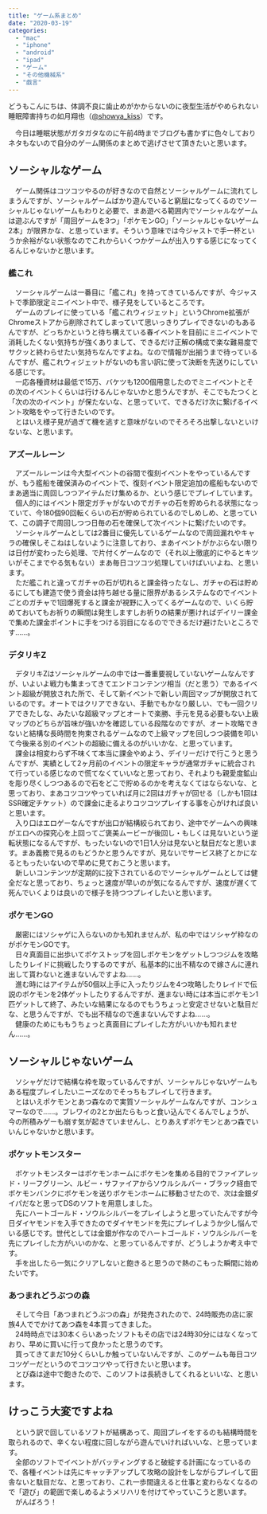 ```yaml
---
title: "ゲーム系まとめ"
date: "2020-03-19"
categories: 
  - "mac"
  - "iphone"
  - "android"
  - "ipad"
  - "ゲーム"
  - "その他機械系"
  - "戯言"
---
```


どうもこんにちは、体調不良に歯止めがかからないのに夜型生活がやめられない睡眠障害持ちの如月翔也（[@showya\_kiss](http://twitter.com/showya_kiss)）です。  
  
　今日は睡眠状態がガタガタなのに午前4時までブログも書かずに色々しておりネタもないので自分のゲーム関係のまとめで逃げさせて頂きたいと思います。  

## ソーシャルなゲーム

　ゲーム関係はコツコツやるのが好きなので自然とソーシャルゲームに流れてしまうんですが、ソーシャルゲームばかり遊んでいると窮屈になってくるのでソーシャルじゃないゲームもわりと必要で、まあ遊べる範囲内でソーシャルなゲームは遊ぶんですが「周回ゲームを3つ」「ポケモンGO」「ソーシャルじゃないゲーム2本」が限界かな、と思っています。そういう意味では今ジャストで手一杯というか余裕がない状態なのでこれからいくつかゲームが出入りする感じになってくるんじゃないかと思います。  

### 艦これ

　ソーシャルゲームは一番目に「艦これ」を持ってきているんですが、今ジャストで季節限定ミニイベント中で、様子見をしているところです。  
　ゲームのプレイに使っている「艦これウィジェット」というChrome拡張がChromeストアから削除されてしまっていて思いっきりプレイできないのもあるんですが、どっちかというと待ち構えている春イベントを目前にミニイベントで消耗したくない気持ちが強くありまして、できるだけ正解の構成で楽な難易度でサクッと終わらせたい気持ちなんですよね。なので情報が出揃うまで待っているんですが、艦これウィジェットがないのも言い訳に使って決断を先送りにしている感じです。  
　一応各種資材は最低で15万、バケツも1200個用意したのでミニイベントとその次のイベントくらいは行けるんじゃないかと思うんですが、そこでもたつくと「次の次のイベント」が保たないな、と思っていて、できるだけ次に繋げるイベント攻略をやって行きたいのです。  
　とはいえ様子見が過ぎて機を逃すと意味がないのでそろそろ出撃しないといけないな、と思います。  

### アズールレーン

　アズールレーンは今大型イベントの谷間で復刻イベントをやっているんですが、もう艦船を確保済みのイベントで、復刻イベント限定追加の艦船もないのでまあ適当に周回しつつアイテムだけ集めるか、という感じでプレイしています。  
　個人的にはイベント限定ガチャがないのでガチャの石を貯められる状態になっていて、今180個90回転くらいの石が貯められているのでしめしめ、と思っていて、この調子で周回しつつ日毎の石を確保して次イベントに繋げたいのです。  
　ソーシャルゲームとしては2番目に優先しているゲームなので周回漏れやキャラの確保しそこねはしないように注意しており、まあイベントがかぶらない限りは日付が変わったら処理、で片付くゲームなので（それ以上徹底的にやるとキツいがそこまでやる気もない）まあ毎日コツコツ処理していけばいいよね、と思います。  
　ただ艦これと違ってガチャの石が切れると課金待ったなし、ガチャの石は貯めるにしても建造で使う資金は持ち越せる量に限界があるシステムなのでイベントごとのガチャで1回爆死すると課金が視野に入ってくるゲームなので、いくら貯めておいてもお祈りの瞬間は発生しますしお祈りの結果が悪ければデイリー課金で集めた課金ポイントに手をつける羽目になるのでできるだけ避けたいところです……。  

### デタリキZ

　デタリキZはソーシャルゲームの中では一番重要視していないゲームなんですが、いよいよ戦力も集まってきてエンドコンテンツ相当（だと思う）であるイベント超級が開放された所で、そして新イベントで新しい周回マップが開放されているのです。オートではクリアできない、手動でもかなり厳しい、でも一回クリアできたしな、みたいな超級マップとオートで楽勝、手元を見る必要もない上級マップのどちらが旨味が強いかを確認している段階なのですが、オート攻略できないと結構な長時間を拘束されるゲームなので上級マップを回しつつ装備を叩いて今後来る別のイベントの超級に備えるのがいいかな、と思っています。  
　課金は相変わらず不味くて本当に課金やめよう、デイリーだけで行こうと思うんですが、実績として2ヶ月前のイベントの限定キャラが通常ガチャに統合されて行っている感じなので慌てなくていいなと思っており、それよりも親愛度鉱山を彫り尽くしつつあるので石をどこで貯めるのかを考えなくてはならないな、と思っており、まあコツコツやっていれば月に2回はガチャが回せる（しかも1回はSSR確定チケット）ので課金に走るよりコツコツプレイする事を心がければ良いと思います。  
　入り口はエロゲーなんですが出口が結構絞られており、途中でゲームへの興味がエロへの探究心を上回ってご褒美ムービーが後回し・もしくは見ないという逆転状態になるんですが、もったいないので1日1人分は見ないと駄目だなと思います。まあ義務で見るのもどうかと思うんですが、見ないでサービス終了とかになるともったいないので早めに見ておこうと思います。  
　新しいコンテンツが定期的に投下されているのでソーシャルゲームとしては健全だなと思っており、ちょっと速度が早いのが気になるんですが、速度が遅くて死んでいくよりは良いので様子を持つつプレイしたいと思います。  

### ポケモンGO

　厳密にはソシャゲに入らないのかも知れませんが、私の中ではソシャゲ枠なのがポケモンGOです。  
　日々真面目に出歩いてポケストップを回しポケモンをゲットしつつジムを攻略したりレイドに挑戦したりするのですが、私基本的に出不精なので嫁さんに連れ出して貰わないと進まないんですよね……。  
　進む時にはアイテムが50個以上手に入ったりジムを4つ攻略したりレイドで伝説のポケモンを2体ゲットしたりするんですが、進まない時には本当にポケモン1匹ゲットして終了、みたいな結果になるのでもうちょっと安定させないと駄目だな、と思うんですが、でも出不精なので進まないんですよね……。  
　健康のためにももうちょっと真面目にプレイした方がいいかも知れません……。  

## ソーシャルじゃないゲーム

　ソシャゲだけで結構な枠を取っているんですが、ソーシャルじゃないゲームもある程度プレイしたいニーズなのでそっちもプレイして行きます。  
　とはいえポケモンとあつ森なので実質ソーシャルゲームなんですが、コンシュマーなので……。ブレワイの2とか出たらもっと食い込んでくるんでしょうが、今の所積みゲーも崩す気が起きていませんし、とりあえずポケモンとあつ森でいいんじゃないかと思います。  

### ポケットモンスター

　ポケットモンスターはポケモンホームにポケモンを集める目的でファイアレッド・リーフグリーン、ルビー・サファイアからソウルシルバー・ブラック経由でポケモンバンクにポケモンを送りポケモンホームに移動させたので、次は金銀ダイパだなと思ってDSのソフトを用意しました。  
　先にハートゴールド・ソウルシルバーをプレイしようと思っていたんですが今日ダイヤモンドを入手できたのでダイヤモンドを先にプレイしようか少し悩んでいる感じです。世代としては金銀が作なのでハートゴールド・ソウルシルバーを先にプレイした方がいいのかな、と思っているんですが、どうしようか考え中です。  
　手を出したら一気にクリアしないと飽きると思うので熱のこもった瞬間に始めたいです。  

### あつまれどうぶつの森

　そして今日「あつまれどうぶつの森」が発売されたので、24時販売の店に家族4人ででかけてあつ森を4本買ってきました。  
　24時時点では30本くらいあったソフトもその店では24時30分にはなくなっており、早めに買いに行って良かったと思うのです。  
　買ってきてまだ10分くらいしか触っていないんですが、このゲームも毎日コツコツゲーだというのでコツコツやって行きたいと思います。  
　とび森は途中で飽きたので、このソフトは長続きしてくれるといいな、と思います。  

## けっこう大変ですよね

　という訳で回しているソフトが結構あって、周回プレイをするのも結構時間を取られるので、辛くない程度に回しながら遊んでいければいいな、と思っています。  
　全部のソフトでイベントがバッティングすると破綻する計画になっているので、各種イベントは先にキャッチアップして攻略の設計をしながらプレイして田舎ないと駄目だな、と思っており、これ一歩間違えると仕事と変わらなくなるので「遊び」の範囲で楽しめるようメリハリを付けてやっていこうと思います。  
　がんばろう！
